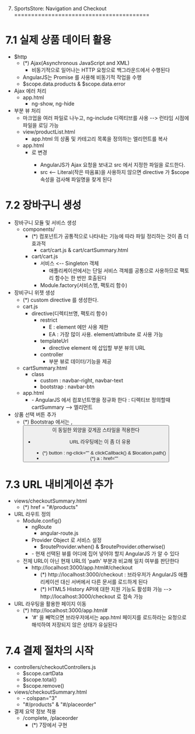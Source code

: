 7. SportsStore: Navigation and Checkout
========================================

# 7.1 실제 상품 데이터 활용
- $http
    - (*) Ajax(Asynchronous JavaScript and XML)
        - 비동기적으로 일어나는 HTTP 요청으로 백그라운드에서 수행된다
    - AngularJS는 Promise 를 사용해 비동기적 작업을 수행 
    - $scope.data.products & $scope.data.error
- Ajax 에러 처리
    - app.html
        - ng-show, ng-hide
- 부분 뷰 처리
    - 마크업을 여러 파일로 나누고, ng-include 디렉티브를 사용 --> 런타임 시점에 파일을 로딩 가능
    - view/productList.html
        - app.html 의 상품 및 카테고리 목록을 정의하는 엘리먼트를 복사
    - app.html
        - <ng-include> 로 변경
            - AngularJS가 Ajax 요청을 보내고 src 에서 지정한 파일을 로드한다.
            - src <-- Literal(작은 따옴표)을 사용하지 않으면 directive 가 $scope 속성을 검사해 파일명을 찾게 된다


# 7.2 장바구니 생성
- 장바구니 모듈 및 서비스 생성
    - components/
        - (*) 컴포넌트가 공통적으로 나타내는 기능에 따라 파일 정리하는 것이 좀 더 효과적
            - cart/cart.js & cart/cartSummary.html
        - cart/cart.js
            - 서비스 <-- Singleton 객체
                - 애플리케이션에서는 단일 서비스 객체를 공통으로 사용하므로 팩토리 함수는 한 번만 호출된다
            - Module.factory(서비스명, 팩토리 함수)
- 장비구니 위젯 생성
    - (*) custom directive 를 생성한다.
    - cart.js
        - directive(디렉티브명, 팩토리 함수)
            - restrict
                - E : element 에만 사용 제한
                - EA : 가장 많이 사용. element/attribute 로 사용 가능
            - templateUrl
                - directive element 에 삽입할 부분 뷰의 URL
            - controller
                - 부분 뷰로 데이터/기능을 제공 
    - cartSummary.html
        - class
            - custom : navbar-right, navbar-text
            - bootstrap : navbar-btn
    - app.html
        - <cart-summary/>
            - AngularJS 에서 컴포넌트명을 정규화 한다 : 디렉티브 정의할때 cartSummary --> 엘리먼트 <cart-summary> 
- 상품 선택 버튼 추가
    - (*) Bootstrap 에서는 <a>, <button> 이 동일한 외양을 갖게끔 스타일을 적용한다
        - URL 라우팅에는 <a>이 좀 더 유용 
            - (*) button : ng-click="" & clickCallback() & $location.path()
            - (*) a : href=""
    

# 7.3 URL 내비게이션 추가
- views/checkoutSummary.html
    - (*) href = "#/products"
- URL 라우트 정의
    - Module.config()
        - ngRoute
            - angular-route.js
        - Provider Object 로 서비스 설정
            - $routeProvider.when() & $routeProvider.otherwise()
        - <ng-view/>
            - 현재 선택된 뷰를 어디에 집어 넣어야 할지 AngularJS 가 알 수 있다
    - 전체 URL이 아닌 현재 URL의 'path' 부분과 비교해 일치 여부를 판단한다
        - http://localhost:3000/app.html#/checkout
            - (*) http://localhost:3000/checkout : 브라우저가 AngularJS 애플리케이션 대신 서버에서 다른 문서를 로드하게 된다
            - (*) HTML5 History API에 대한 지원 기능도 활성화 가능 --> http://localhost:3000/checkout 로 접속 가능 
- URL 라우팅을 활용한 페이지 이동
    - (*) http://localhost:3000/app.html#
        - '#' 을 빼먹으면 브라우저에서는 app.html 페이지를 로드하라는 요청으로 해석하여 저장되지 않은 상태가 유실된다


# 7.4 결제 절차의 시작
- controllers/checkoutControllers.js
    - $scope.cartData
    - $scope.total()
    - $scope.remove()
- views/checkoutSummary.html
    - <tfoot>
        - colspan="3"
    - "#/products" & "#/placeorder"
- 결제 요약 정보 적용
    - /complete, /placeorder
        - (*) 7장에서 구현
